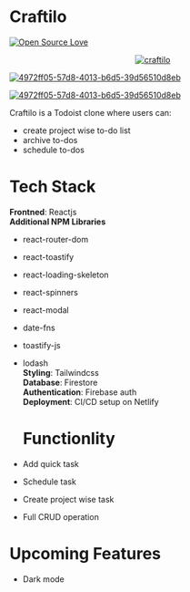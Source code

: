 # Craftilo

[![Open Source Love](https://badges.frapsoft.com/os/v2/open-source.svg?v=103)](https://github.com/mohibk)


<p align="center">
  <a href="https://ibb.co/Qr1Q4QR"><img src="https://i.ibb.co/Qr1Q4QR/craftilo.png" alt="craftilo" border="0"></a>
</p>

<a href="https://ibb.co/CKC6TXP"><img src="https://i.ibb.co/CKC6TXP/4972ff05-57d8-4013-b6d5-39d56510d8eb.png" alt="4972ff05-57d8-4013-b6d5-39d56510d8eb" border="0"></a>

<a href="https://ibb.co/CKC6TXP"><img src="https://i.ibb.co/HTwCkMh/4972ff05-57d8-4013-b6d5-39d56510d8eb.png" alt="4972ff05-57d8-4013-b6d5-39d56510d8eb" border="0"></a>


Craftilo is a Todoist clone where users can:

- create project wise to-do list
- archive to-dos
- schedule to-dos

# Tech Stack

<b>Frontned</b>: Reactjs
<br>
<b>Additional NPM Libraries</b>

- react-router-dom
- react-toastify
- react-loading-skeleton
- react-spinners
- react-modal
- date-fns
- toastify-js
- lodash
  <br>
  <b>Styling</b>: Tailwindcss
  <br>
  <b>Database</b>: Firestore
  <br>
  <b>Authentication</b>: Firebase auth
  <br>
  <b>Deployment</b>: CI/CD setup on Netlify

  # Functionlity

- Add quick task
- Schedule task
- Create project wise task
- Full CRUD operation

# Upcoming Features

- Dark mode
